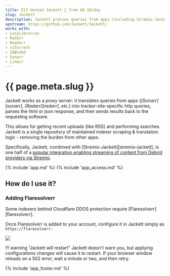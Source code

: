 ```yaml
---
title: Elf Hosted Jackett 🧝 from $0.10/day
slug: Jackett
description: Jackett proxies queries from apps (including Stremio-Jackett) into queries against torrent trackers, enabling integrations like playing torrents from Real-Debrid using Stremio
upstream: https://github.com/Jackett/Jackett/
works_with:
- LazyLibrarian
- Radarr
- Readarr
- ruTorrent
- SABnzbd
- Sonarr
- Lidarr
---
```


# {{ page.meta.slug }}

Jackett works as a proxy server: it translates queries from apps (*[Sonarr][sonarr], [Radarr][radarr], etc.*) into tracker-site-specific http queries, parses the html or json response, and then sends results back to the requesting software. 

This allows for getting recent uploads (like RSS) and performing searches. Jackett is a single repository of maintained indexer scraping & translation logic - removing the burden from other apps.

Specifically, Jackett, combined with [Stremio-Jackett][stremio-jackett], is one half of a [popular integration enabling streaming of content from Debrid providers via Stremio](/guides/media/stream-from-real-debrid-with-stremio-jackett).

{% include 'app.md' %}
{% include 'app_access.md' %}

## How do I use it?

### Adding Flaresolverr

Some indexers behind Cloudflare DDOS protection require [Flaresolverr][flaresolverr].

Once Flaresolverr is added to your account, configure it in Jackett simply as `https://flaresolverr:`

![](/images/jackett-setup-flaresolverr.png)

!!! warning "Jackett will restart"
    Jackett doesn't warn you, but applying configurations changes will cause it to restart. If your browser window reloads on a 502 error, wait a minute or two, and then retry.

{% include 'app_footer.md' %}